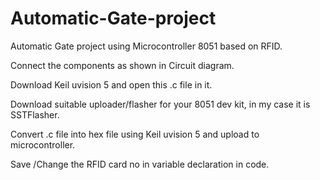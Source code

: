 # Automatic-Gate-project

Automatic Gate project using Microcontroller 8051 based on RFID.

Connect the components as shown in Circuit diagram.

Download Keil uvision 5 and open this .c file in it.

Download suitable uploader/flasher for your 8051 dev kit, in my case it is SSTFlasher.

Convert .c file into hex file using Keil uvision 5 and upload to microcontroller.

Save /Change the RFID card no in variable declaration in code.
